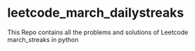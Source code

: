 # leetcode_march_dailystreaks
This Repo contains all the problems and solutions of Leetcode march_streaks in python 

